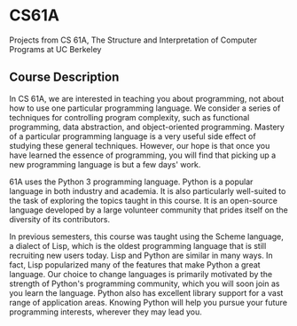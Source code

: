 # CS61A
Projects from CS 61A, The Structure and Interpretation of Computer Programs at UC Berkeley

## Course Description
In CS 61A, we are interested in teaching you about programming, not about how to use one particular programming language. We consider a series of techniques for controlling program complexity, such as functional programming, data abstraction, and object-oriented programming. Mastery of a particular programming language is a very useful side effect of studying these general techniques. However, our hope is that once you have learned the essence of programming, you will find that picking up a new programming language is but a few days' work.

61A uses the Python 3 programming language. Python is a popular language in both industry and academia. It is also particularly well-suited to the task of exploring the topics taught in this course. It is an open-source language developed by a large volunteer community that prides itself on the diversity of its contributors.

In previous semesters, this course was taught using the Scheme language, a dialect of Lisp, which is the oldest programming language that is still recruiting new users today. Lisp and Python are similar in many ways. In fact, Lisp popularized many of the features that make Python a great language. Our choice to change languages is primarily motivated by the strength of Python's programming community, which you will soon join as you learn the language. Python also has excellent library support for a vast range of application areas. Knowing Python will help you pursue your future programming interests, wherever they may lead you.
